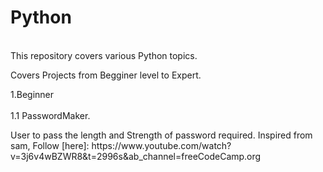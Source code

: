 # Python
<br>
This repository covers various Python topics.
<br>
<p>Covers Projects from Begginer level to Expert.</p>
  1.Beginner<br>
    <br>1.1 PasswordMaker.
    <p>
   User to pass the length and Strength of password required.
   Inspired from sam, Follow [here]: https://www.youtube.com/watch?v=3j6v4wBZWR8&t=2996s&ab_channel=freeCodeCamp.org
    
        
    


